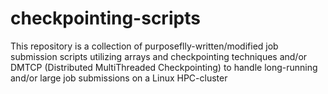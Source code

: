 # checkpointing-scripts
This repository is a collection of purposeflly-written/modified job submission scripts utilizing arrays and checkpointing techniques and/or DMTCP (Distributed MultiThreaded Checkpointing) to handle long-running and/or large job submissions on a Linux HPC-cluster
